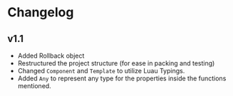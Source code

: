 # Changelog
## v1.1
- Added Rollback object
- Restructured the project structure (for ease in packing and testing)
- Changed `Component` and `Template` to utilize Luau Typings.
- Added `Any` to represent any type for the properties inside the functions mentioned.